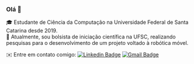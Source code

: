 ### Olá 👋

🎓 Estudante de Ciência da Computação na Universidade Federal de Santa Catarina desde 2019. <br />
🔬 Atualmente, sou bolsista de iniciação científica na UFSC, realizando pesquisas para o desenvolvimento de um projeto voltado à robótica móvel.


✉️ Entre em contato comigo: [![Linkedin Badge](https://img.shields.io/badge/-luanadfronza-blue?style=flat-square&logo=Linkedin&logoColor=white&link=https://www.linkedin.com/in/luanadfronza/)](https://www.linkedin.com/in/luanadfronza/) 
 [![Gmail Badge](https://img.shields.io/badge/-fronza.lu@gmail.com-c14438?style=flat-square&logo=Gmail&logoColor=white&link=mailto:fronza.lu@gmail.com)](mailto:fronza.lu@gmail.com)
